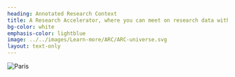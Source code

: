 ```yaml
---
heading: Annotated Research Context
title: A Research Accelerator, where you can meet on research data with peers and beyond
bg-color: white
emphasis-color: lightblue
image: ../../images/Learn-more/ARC/ARC-universe.svg
layout: text-only
---
```


<img src="../../images/Learn-more/ARC/ARC-universe.svg" alt="Paris" class="center">

